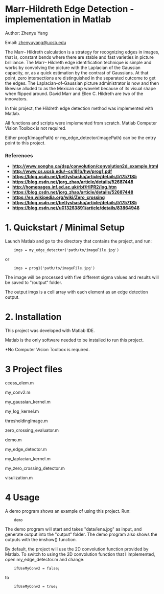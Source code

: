 # Marr-Hildreth Edge Detection - implementation in Matlab


Author: Zhenyu Yang

Email: zhenyuyang@ucsb.edu

The Marr– Hildreth calculation is a strategy for recognizing edges in images, that is, constant bends where there are stable and fast varieties in picture brilliance. The Marr– Hildreth edge identification technique is simple and works by convolving the picture with the Laplacian of the Gaussian capacity, or, as a quick estimation by the contrast of Gaussians. At that point, zero intersections are distinguished in the separated outcome to get the edges. The Laplacian-of-Gaussian picture administrator is now and then likewise alluded to as the Mexican cap wavelet because of its visual shape when flipped around. David Marr and Ellen C. Hildreth are two of the innovators.

In this project, the Hildreth edge detection method was implemented with Matlab.

All functions and scripts were implemented from scratch. Matlab Computer Vision Toolbox is not required.

Either prog1(imagePath) or my_edge_detector(imagePath) can be the entry point to this project.

### References
* **http://www.songho.ca/dsp/convolution/convolution2d_example.html**
* **http://www.cs.ucsb.edu/~cs181b/hw/prog1.pdf**
* **https://blog.csdn.net/bettyshasha/article/details/51757185**
* **https://blog.csdn.net/jorg_zhao/article/details/52687448**
* **http://homepages.inf.ed.ac.uk/rbf/HIPR2/log.htm**
* **https://blog.csdn.net/jorg_zhao/article/details/52687448**
* **https://en.wikipedia.org/wiki/Zero_crossing**
* **https://blog.csdn.net/bettyshasha/article/details/51757185**
* **https://blog.csdn.net/u013263891/article/details/83864948**


# 1. Quickstart / Minimal Setup

Launch Matlab and go to the directory that contains the project, and run:

        imgs = my_edge_detector('path/to/imageFile.jpg')

or

        imgs = prog1('path/to/imageFile.jpg')

The image will be processed with five different sigma values and results will be saved to "/output“ folder. 

The output imgs is a cell array with each element as an edge detection output.


# 2. Installation
This project was developed with Matlab IDE. 

Matlab is the only software needed to be installed to run this project.

*No Computer Vision Toolbox is required.

# 3 Project files
ccess_elem.m

my_conv2.m

my_gaussian_kernel.m

my_log_kernel.m

thresholdingImage.m

zero_crossing_evaluator.m

demo.m

my_edge_detector.m

my_laplacian_kernel.m

my_zero_crossing_detector.m

visulization.m

# 4 Usage
A demo program shows an example of using this project. Run:

        demo

The demo program will start and takes "data/lena.jpg" as input, and generate output into the "output" folder. The demo program also shows the outputs with the imshow() function.


By default, the project will use the 2D convolution function provided by Matlab. To switch to using the 2D convolution function that I implemented, open my_edge_detector.m and change:

        ifUseMyConv2 = false;

to

        ifUseMyConv2 = true;
